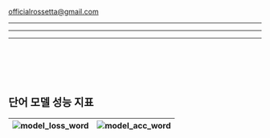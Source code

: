 officialrossetta@gmail.com

---
---
---
<br>
<br>
<br>
<br>

## 단어 모델 성능 지표

![model_loss_word](https://github.com/SuYoungSong/Rossetta/assets/98371516/22c1b3d4-2651-4019-a690-4f5c775601ed)|![model_acc_word](https://github.com/SuYoungSong/Rossetta/assets/98371516/9fef2deb-b347-442b-b334-5bec0db10ad1)
---|---|

